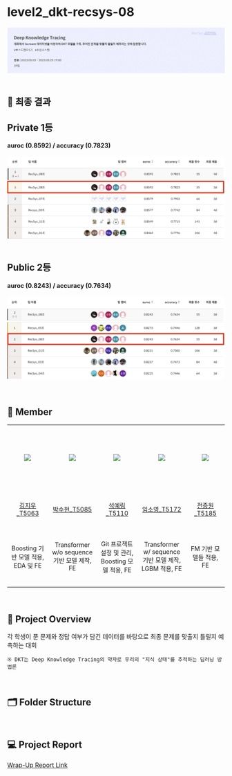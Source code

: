 # level2_dkt-recsys-08
![image](docs/banner.png)
&nbsp;

## 📍 최종 결과
<h2>Private 1등</h2>
<h4>auroc (0.8592) / accuracy (0.7823)</h4>

![image](docs/private_result.png)
&nbsp;
<h2>Public 2등</h2>
<h4>auroc (0.8243) / accuracy (0.7634)</h4>

![image](docs/public_result.png)

&nbsp;

## 👼 Member
<table align="center">
  <tr height="155px">
    <td align="center" width="150px">
      <a href="https://github.com/rlawldn11703"><img src="https://avatars.githubusercontent.com/u/71757471?v=4"/></a>
    </td>
    <td align="center" width="150px">
      <a href="https://github.com/Sh-IT0311"><img src="https://avatars.githubusercontent.com/u/62042287?v=4"/></a>
    </td>
    <td align="center" width="150px">
      <a href="https://github.com/rimmiya"><img src="https://avatars.githubusercontent.com/u/43161401?v=4"/></a>
    </td>
    <td align="center" width="150px">
      <a href="https://github.com/AI-soyoung"><img src="https://avatars.githubusercontent.com/u/126646180?v=4"/></a>
    </td>
    <td align="center" width="150px">
      <a href="https://github.com/1132jjw"><img src="https://avatars.githubusercontent.com/u/62981031?v=4"/></a>
    </td>
  </tr>
  <tr height="80px">
    <td align="center" width="150px">
      <a href="https://github.com/ghwns82">김지우_T5063</a>
    </td>
    <td align="center" width="150px">
      <a href="https://github.com/dhkim77000">박수현_T5085</a>
    </td>
    <td align="center" width="150px">
      <a href="https://github.com/sangwu99">석예림_T5110</a>
    </td>
    <td align="center" width="150px">
      <a href="https://github.com/y2r1m">임소영_T5172</a>
    </td>
    <td align="center" width="150px">
      <a href="https://github.com/AI-soyoung">전증원_T5185</a>
    </td>
  </tr>
  <tr height="140px">
    <td align="center" width="150px">
      Boosting 기반 모델 적용, EDA 및 FE
    </td>
    <td align="center" width="150px">
      Transformer w/o sequence 기반 모델 제작, FE
    </td>
    <td align="center" width="150px">
      Git 프로젝트 설정 및 관리, Boosting 모델 적용, FE
    </td>
    <td align="center" width="150px">
      Transformer w/ sequence 기반 모델 제작, LGBM 적용, FE
    </td>
    <td align="center" width="150px">
      FM 기반 모델들 적용, FE
    </td>
  </tr>
</table>
&nbsp;

## 📝 Project Overview
각 학생이 푼 문제와 정답 여부가 담긴 데이터를 바탕으로 최종 문제를 맞출지 틀릴지 예측하는 대회
    
    ※ DKT는 Deep Knowledge Tracing의 약자로 우리의 "지식 상태"를 추적하는 딥러닝 방법론

&nbsp;


## 🗂️ Folder Structure

```


```
## 💻 Project Report
[Wrap-Up Report Link](docs/DKT대회_RecSys_팀%20리포트(08조).pdf)

